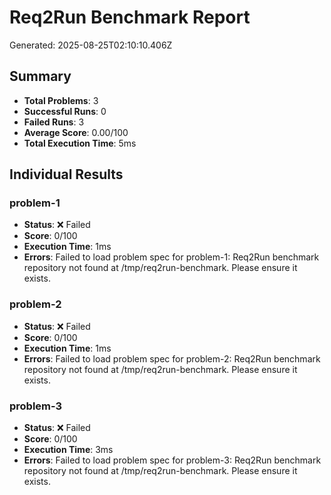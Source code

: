 # Req2Run Benchmark Report

Generated: 2025-08-25T02:10:10.406Z

## Summary
- **Total Problems**: 3
- **Successful Runs**: 0
- **Failed Runs**: 3
- **Average Score**: 0.00/100
- **Total Execution Time**: 5ms

## Individual Results
### problem-1
- **Status**: ❌ Failed
- **Score**: 0/100
- **Execution Time**: 1ms
- **Errors**: Failed to load problem spec for problem-1: Req2Run benchmark repository not found at /tmp/req2run-benchmark. Please ensure it exists.

### problem-2
- **Status**: ❌ Failed
- **Score**: 0/100
- **Execution Time**: 1ms
- **Errors**: Failed to load problem spec for problem-2: Req2Run benchmark repository not found at /tmp/req2run-benchmark. Please ensure it exists.

### problem-3
- **Status**: ❌ Failed
- **Score**: 0/100
- **Execution Time**: 3ms
- **Errors**: Failed to load problem spec for problem-3: Req2Run benchmark repository not found at /tmp/req2run-benchmark. Please ensure it exists.
